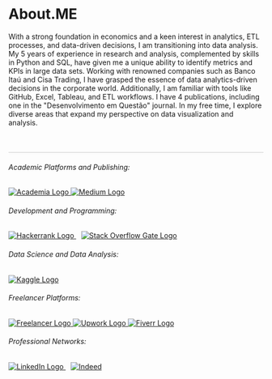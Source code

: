 # About.ME 

With a strong foundation in economics and a keen interest in analytics, ETL processes, and data-driven decisions, I am transitioning into data analysis. My 5 years of experience in research and analysis, complemented by skills in Python and SQL, have given me a unique ability to identify metrics and KPIs in large data sets. Working with renowned companies such as Banco Itaú and Cisa Trading, I have grasped the essence of data analytics-driven decisions in the corporate world. Additionally, I am familiar with tools like GitHub, Excel, Tableau, and ETL workflows. I have 4 publications, including one in the "Desenvolvimento em Questão" journal. In my free time, I explore diverse areas that expand my perspective on data visualization and analysis.

<div style="width: 100%; height: 1px; background-color: #ccc; margin-top: 50px;"></div>


<h6>Academic Platforms and Publishing:</h6>
<a href="https://pucsp.academia.edu/Jo%C3%A3oFenerich" target="_blank">
    <img src="https://img.shields.io/badge/Academia-fff?style=for-the-badge&logo=academia&logoColor=black" alt="Academia Logo">
</a>
<a href="https://medium.com/@jlfenerich" style="margin-right: 10px;">
    <img src="https://img.shields.io/badge/Medium-12100E?style=for-the-badge&logo=medium&logoColor=white" alt="Medium Logo">
</a>

<h6>Development and Programming:</h6>
</a>
<a href="https://www.hackerrank.com/jlfenerich" style="margin-right: 10px">
    <img src="https://img.shields.io/badge/-Hackerrank-2EC866?style=for-the-badge&logo=HackerRank&logoColor=white" alt="Hackerrank Logo">
</a>
<a href="https://stackoverflow.com/users/20352105/jo%c3%a3o-lucio?tab=profile" target="_blank">
    <img src="https://img.shields.io/badge/Stack_Overflow-FE7A16?style=for-the-badge&logo=stack-overflow&logoColor=white" alt="Stack Overflow Gate Logo">
</a>

<h6>Data Science and Data Analysis:</h6>
<a href="https://www.kaggle.com/jlfenerich" target="_blank">
    <img src="https://img.shields.io/badge/Kaggle-20BEFF?style=for-the-badge&logo=Kaggle&logoColor=white" alt="Kaggle Logo">
</a>

<h6>Freelancer Platforms:</h6>
<a href="https://www.freelancer.com/u/jlfenerich?frm=jlfenerich&sb=t" target="_blank">
    <img src="https://img.shields.io/badge/Freelancer-29B2FE?style=for-the-badge&logo=Freelancer&logoColor=white" alt="Freelancer Logo">
</a>
<a href="https://www.upwork.com/freelancers/~01cc5629d9a3ef012b?viewMode=1" target="_blank">
    <img src="https://img.shields.io/badge/UpWork-6FDA44?style=for-the-badge&logo=Upwork&logoColor=white" alt="Upwork Logo">
</a>
<a href="https://br.fiverr.com/jlfenerich" target="_blank">
    <img src="https://img.shields.io/badge/fiverr-1DBF73?style=for-the-badge&logo=fiverr&logoColor=white" alt="Fiverr Logo">
</a>

<h6>Professional Networks:</h6>
<a href="https://linkedin.com/in/jlafenerich" style="margin-right: 10px;">
    <img src="https://img.shields.io/badge/LinkedIn-0077B5?style=for-the-badge&logo=linkedin&logoColor=white" alt="LinkedIn Logo">
</a>
<a href="https://profile.indeed.com/p/joof-52l2jz0" target="_blank">
    <img src="https://img.shields.io/badge/Indeed-003A9B?style=for-the-badge&logo=Indeed&logoColor=white" alt="Indeed">
</a>
